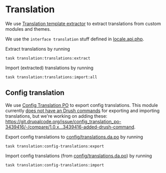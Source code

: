 # Translation

We use [Translation template extractor](https://www.drupal.org/project/potx) to extract translations from custom modules
and themes.

We use the `interface translation` stuff defined in
[locale.api.php](https://git.drupalcode.org/project/drupal/-/blob/11.x/core/modules/locale/locale.api.php).

Extract translations by running

``` shell
task translation:translations:extract
```

Import (extracted) translations by running

``` shell
task translation:translations:import:all
```

## Config translation

We use [Config Translation PO](https://www.drupal.org/project/config_translation_po) to export config translations. This
module currently [does not have an Drush commands](https://www.drupal.org/project/config_translation_po/issues/3439416)
for exporting and importing translations, but we're working on adding these:
<https://git.drupalcode.org/issue/config_translation_po-3439416/-/compare/1.0.x...3439416-added-drush-command>.

Export config translations to [config/translations.da.po](./config/translations.da.po) by running

``` shell
task translation:config-translations:export
```

Import config translations (from [config/translations.da.po](./config/translations.da.po)) by running

``` shell
task translation:config-translations:import
```
